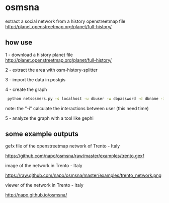 # osmsna
extract a social network from a history openstreetmap file
http://planet.openstreetmap.org/planet/full-history/

## how use
1 - download a history planet file
http://planet.openstreetmap.org/planet/full-history/

2 - extract the area with osm-history-splitter

3 - import the data in postgis

4 - create the graph
```bash
 python netsosmers.py -s localhost -u dbuser -w dbpassword -d dbname -i -o graphfile -g gexf
```
 note: the "-i" calculate the interactions between user (this need time)

5 - analyze the graph with a tool like gephi

## some example outputs
gefx file of the openstreetmap network of Trento - Italy

https://github.com/napo/osmsna/raw/master/examples/trento.gexf

image of the network in Trento - Italy

https://raw.github.com/napo/osmsna/master/examples/trento_network.png

viewer of the network in Trento - Italy

http://napo.github.io/osmsna/


